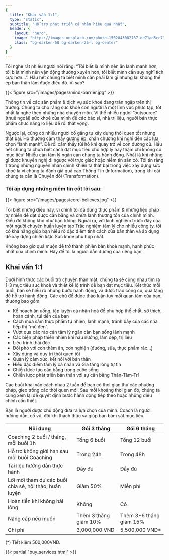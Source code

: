 ```yaml
---
{
  title: "Khai vấn 1:1",
  type: "static",
  subtitle: "Hỗ trợ phát triển cá nhân hiệu quả nhất",
  header: {
    layout: "hero",
    image: "https://images.unsplash.com/photo-1502843082787-de71ad5cc73f?auto=format&fit=crop&w=1600",
    class: "bg-darken-50 bg-darken-25-l bg-center"
  }
}
---
```


Tôi nghe rất nhiều người nói rằng: “Tôi biết là mình nên ăn lành mạnh hơn, tôi biết mình nên vận động thường xuyên hơn, tôi biết mình cần suy nghĩ tích cực hơn…”. Hầu hết chúng ta biết mình cần phải làm gì nhưng lại không thể ép bản thân làm được điều đó. Vì sao?

{{< figure src="/images/pages/mind-barrier.jpg" >}}

Thông tin về các sản phẩm & dịch vụ sức khoẻ đang tràn ngập trên thị trường. Chúng ta cho rằng sức khoẻ con người là một lĩnh vực phức tạp, tốt nhất là nghe theo những nhà chuyên môn. Vì thế nhiều người “outsource” (thuê ngoài) sức khoẻ của mình để các bác sĩ, nhà trị liệu, người bán thực phẩm chức năng lo liệu để rồi thất vọng.

Ngược lại, cũng có nhiều người cố gắng tự xây dựng thói quen tốt nhưng thất bại. Họ thường cảm thấy gượng ép, chán chường khi nghĩ đến các lựa chọn “lành mạnh”. Để rồi cảm thấy tủi hổ khi quay trở về con đường cũ.
Hầu hết chúng ta chưa biết cách đặt mục tiêu cho hợp lý hay thậm chí không có mục tiêu!
Nhiều cản tâm lý ngăn cản chúng ta hành động. Nhất là khi những gì được khuyến nghị đi ngược với trực giác hoặc niềm tin sẵn có.
Tôi tin rằng 1 trong những nguyên nhân chính khiến ta thất bại trong việc xây dựng sức khoẻ là vì chúng ta đánh giá quá cao Thông Tin (Information), trong khi cái chúng ta cần là Chuyển đổi (Transformation).

### Tôi áp dụng những niềm tin cốt lõi sau:

{{< figure src="/images/pages/core-believes.jpg"  >}}

Tôi biết những điều này, vì chính tôi đã dùng thực phẩm & những liệu pháp tự nhiên để đạt được cân bằng và chữa lành thương tổn của chính mình. Điều đó không khó như bạn tưởng. Ngoài ra, với kinh nghiệm trước đây của một người chuyên huấn luyện tạo Trắc nghiệm tâm lý cho nhiều công ty, tôi có khả năng giúp bạn hiểu rõ đặc điểm tính cách của bản thân và áp dụng để xây dựng chiến lược Sức khoẻ phù hợp nhất.

Không bao giờ quá muộn để trở thành phiên bản khoẻ mạnh, hạnh phúc nhất của chính mình. Hãy để tôi là người dẫn đường của riêng bạn.

## Khai vấn 1:1

Dưới hình thức các buổi trò chuyện thân mật, chúng ta sẽ cùng nhau tìm ra 1-3 mục tiêu sức khoẻ và thiết kế lộ trình để bạn đạt mục tiêu. Kết thúc mỗi buổi, bạn sẽ hiểu rõ những bước hành động, và được trao công cụ, quà tặng để hỗ trợ hành động. Các chủ đề được thảo luận tuỳ mối quan tâm của bạn, thường bao gồm:

* Kế hoạch ăn uống, tập luyện cá nhân hoá để phù hợp thể chất, sở thích, hoàn cảnh, túi tiền của bạn
* Cách mua sắm thực phẩm tự nhiên, lành mạnh, tránh bẫy của các nhà tiếp thị “mũ đen”.
* Vượt qua các rào cản tâm lý ngăn cản bạn sống lành mạnh
* Các biện pháp thiên nhiên khi nấu nướng, làm đẹp, trị liệu
* Liệu trình thải độc
* Đối phó với cơn thèm ăn, cơn nghiện (đường, sữa, thực phẩm rác…)
* Xây dựng và duy trì thói quen tốt
* Quản lý cảm xúc, kết nối với bản thân
* Hiểu đặc điểm tâm lý cá nhân và Gia tăng lòng tự tin
* Chiến lược tạo cân bằng trong cuộc sống
* Chiến lược phát triển bản thân với sự cân bằng Thân-Tâm-Trí

Các buổi khai vấn cách nhau 2 tuần để bạn có thời gian thử các phương pháp, gieo trồng các thói quen mới. Sau mỗi khoảng thời gian đó, chúng ta cùng xem lại để quyết định bước hành động tiếp theo hoặc những điều chỉnh cần thiết.

Bạn là người được chủ động đưa ra lựa chọn của mình. Coach là người hướng dẫn, cổ vũ, đôi khi thách thức và giúp bạn bám sát mục tiêu.

<div class="mb4">
  <div class="overflow-auto">
    <table class="w-100 center collapse ba b--black-10" cellspacing="0">
      <thead>
        <tr class="triped--near-white ">
          <th class="bn fw6 tl pa1 pa2-ns bg-white ttu">Nội dung</th>
          <th class="bn fw6 tl pa1 pa2-ns bg-white ttu">Gói 3 tháng</th>
          <th class="bn fw6 tl pa1 pa2-ns bg-white ttu">Gói 6 tháng</th>
        </tr>
      </thead>
      <tbody class="lh-copy">
        <tr class="striped--near-white ">
          <td class="bn pa1 pa2-ns">Coaching 2 buổi / tháng, mỗi buổi 1h</td>
          <td class="bn pa1 pa2-ns">Tổng 6 buổi</td>
          <td class="bn pa1 pa2-ns">Tổng 12 buổi</td>
        </tr>
        <tr class="striped--near-white ">
          <td class="bn pa1 pa2-ns">Hỗ trợ không giới hạn sau mỗi buổi Coaching</td>
          <td class="bn pa1 pa2-ns">Trong 24h</td>
          <td class="bn pa1 pa2-ns">Trong 48h</td>
        </tr>
        <tr class="striped--near-white ">
          <td class="bn pa1 pa2-ns">Tài liệu hướng dẫn thực hành</td>
          <td class="bn pa1 pa2-ns">Đầy đủ</td>
          <td class="bn pa1 pa2-ns">Đầy đủ</td>
        </tr>
        <tr class="striped--near-white ">
          <td class="bn pa1 pa2-ns">Lời mời tham dự các buổi chia sẻ, hội thảo, huấn luyện</td>
          <td class="bn pa1 pa2-ns">Giảm 50%</td>
          <td class="bn pa1 pa2-ns">Miễn phí</td>
        </tr>
        <tr class="striped--near-white ">
          <td class="bn pa1 pa2-ns">Hoàn tiền khi không hài lòng</td>
          <td class="bn pa1 pa2-ns">Không</td>
          <td class="bn pa1 pa2-ns">Có</td>
        </tr>
        <tr class="striped--near-white ">
          <td class="bn pa1 pa2-ns">Nâng cấp nếu muốn</td>
          <td class="bn pa1 pa2-ns">Thêm 3 tháng giảm 10%</td>
          <td class="bn pa1 pa2-ns">Thêm 3-6 tháng giảm 15%</td>
        </tr>
        <tr class="striped--near-white">
          <td class="bn pa1 pa2-ns ttu b">Chi phí</td>
          <td class="bn pa1 pa2-ns b">3,000,000 VND</td>
          <td class="bn pa1 pa2-ns b">5,500,000 VND*</td>
        </tr>
      </tbody>
    </table>
    <p>(*) Tiết kiệm 500,000VND.</p>
  </div>
</div>

{{< partial "buy_services.html" >}}
